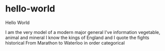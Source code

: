 # hello-world
Hello World

I am the very model of a modern major general
I've information vegetable, animal and mineral
I know the kings of England and I quote the fights historical
From Marathon to Waterloo in order categorical
